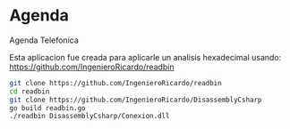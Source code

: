 # Agenda
Agenda Telefonica

Esta aplicacion fue creada para aplicarle un analisis hexadecimal usando: https://github.com/IngenieroRicardo/readbin


```bash
git clone https://github.com/IngenieroRicardo/readbin
cd readbin
git clone https://github.com/IngenieroRicardo/DisassemblyCsharp
go build readbin.go
./readbin DisassemblyCsharp/Conexion.dll
```


